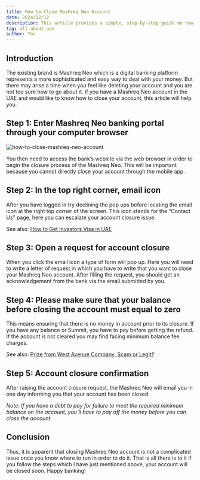 ```yaml
---
title: How to Close Mashreq Neo Account
date: 2024/12/12
description: This article provides a simple, step-by-step guide on how to close your Mashreq Neo account in the UAE.
tag: all about uae
author: You
---
```


## Introduction

The existing brand is Mashreq Neo which is a digital banking platform represents a more sophisticated and easy way to deal with your money. But there may arise a time when you feel like deleting your account and you are not too sure how to go about it. If you have a Mashreq Neo account in the UAE and would like to know how to close your account, this article will help you. 

## Step 1: Enter Mashreq Neo banking portal through your computer browser

![how-to-close-mashreq-neo-account](/images/how-to-close-mashreq-neo-account.jpg)

You then need to access the bank’s website via the web browser in order to begin the closure process of the Mashreq Neo. This will be important because you cannot directly close your account through the mobile app. 

## Step 2: In the top right corner, email icon

After you have logged in try declining the pop ups before locating the email icon at the right top corner of the screen. This icon stands for the “Contact Us” page, here you can escalate your account closure issue. 

See also: [How to Get Investors Visa in UAE](https://uaedays.vercel.app/posts/uae-investors-visa)

## Step 3: Open a request for account closure

When you click the email icon a type of form will pop up. Here you will need to write a letter of request in which you have to write that you want to close your Mashreq Neo account. After filling the request, you should get an acknowledgement from the bank via the email submitted by you. 

## Step 4: Please make sure that your balance before closing the account must equal to zero

This means ensuring that there is no money in account prior to its closure. If you have any balance or Summit, you have to pay before getting the refund. If the account is not cleared you may find facing minimum balance fee charges. 

See also: [Prize from West Avenue Company, Scam or Legit?](https://uaedays.vercel.app/posts/west-avenue-scam)

## Step 5: Account closure confirmation

After raising the account closure request, the Mashreq Neo will email you in one day informing you that your account has been closed. 

*Note: If you have a debt to pay for failure to meet the required minimum balance on the account, you’ll have to pay off the money before you can close the account.*

## Conclusion

Thus, it is apparent that closing Mashreq Neo account is not a complicated issue once you know where to run in order to do it. That is all there is to it if you follow the steps which I have just mentioned above, your account will be closed soon. Happy banking!
